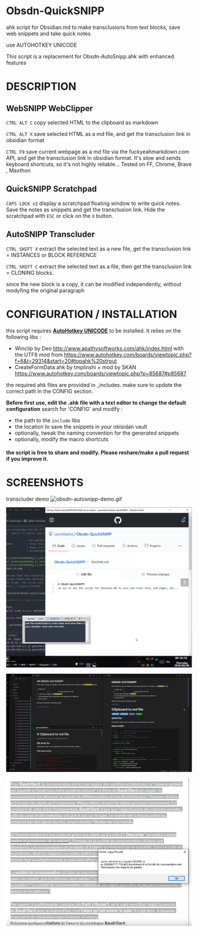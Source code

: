 # Obsdn-QuickSNIPP
ahk script for Obsidian.md to make transclusions from text blocks, save web snippets and take quick notes

use AUTOHOTKEY UNICODE 

This script is a replacement for Obsdn-AutoSnipp.ahk with enhanced features

# DESCRIPTION

## WebSNIPP WebClipper

 `CTRL ALT C` copy selected HTML to the clipboard as markdown
 

`CTRL ALT X` save selected HTML as a md file, and get the transclusion link in obsidian format

 `CTRL F9` save current webpage as a md file via the fuckyeahmarkdown.com API, and get the transclusion link in obsidian format. It's slow and sends keyboard shortcuts, so it's not highly reliable... Tested on FF, Chrome,  Brave , Maxthon
 

  ## QuickSNIPP Scratchpad

`CAPS LOCK x2` display a scratchpad floating window to write quick notes. Save the notes as snippets and get the transclusion link. Hide the scratchpad with `ESC` or click on the `X` button. 


## AutoSNIPP Transcluder

 `CTRL SHIFT X` extract the selected text as a new file, get the transclusion link = INSTANCES or BLOCK REFERENCE

 `CTRL SHIFT C` extract the selected text as a file, then get the transclusion link = CLONING blocks.
 
 since the new block is a copy, it can be modified independently, without modyfing the original paragraph


# CONFIGURATION / INSTALLATION

this script requires [**AutoHotkey UNICODE**](https://www.autohotkey.com/) to be installed. 
It relies on the following libs :
* Winclip by Deo http://www.apathysoftworks.com/ahk/index.html with the UTF8 mod from https://www.autohotkey.com/boards/viewtopic.php?f=6&t=29314&start=20#topahk%20strput
* CreateFormData.ahk 	by tmplinshi + mod by SKAN https://www.autohotkey.com/boards/viewtopic.php?p=85687#p85687

the required ahk files are provided in \_includes. make sure to update the correct path in the CONFIG section.

**Before first use, edit the .ahk file with a text editor to change the default configuration**
search for 'CONFIG' and modify :
* the path to the `include` libs
* the location to save the snippets in your obisidan vault
* optionally, tweak the naming convention for the generated snippets
* optionally, modify the macro shortcuts

#### the script is free to share and modify. Please reshare/make a pull request if you improve it. 


# SCREENSHOTS

transcluder demo
![obsdn-autosnipp-demo.gif](https://github.com/cannibalox/Obsdn-Autosnipp/blob/master/obsdn-autosnipp-demo.gif)

![obsdn-quicksnipp-scratchpad.png](https://github.com/cannibalox/Obsdn-QuickSNIPP/blob/master/obsdn-quicksnipp-scratchpad.png)

![Obsidian-autosnipp.png](https://github.com/cannibalox/Obsdn-Autosnipp/blob/master/Obsidian-autosnipp.png)

![obsdn-autosnipp_firefox.png](https://github.com/cannibalox/Obsdn-Autosnipp/blob/master/obsdn-autosnipp_firefox.png)

